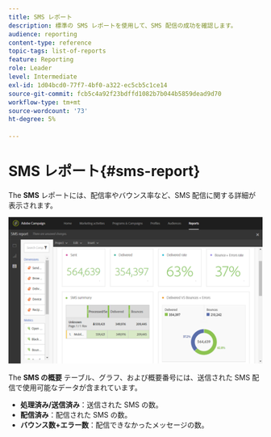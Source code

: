 ```yaml
---
title: SMS レポート
description: 標準の SMS レポートを使用して、SMS 配信の成功を確認します。
audience: reporting
content-type: reference
topic-tags: list-of-reports
feature: Reporting
role: Leader
level: Intermediate
exl-id: 1d04bcd0-77f7-4bf0-a322-ec5cb5c1ce14
source-git-commit: fcb5c4a92f23bdffd1082b7b044b5859dead9d70
workflow-type: tm+mt
source-wordcount: '73'
ht-degree: 5%

---
```


# SMS レポート{#sms-report}

The **SMS** レポートには、配信率やバウンス率など、SMS 配信に関する詳細が表示されます。

![](assets/dynamic_report_sms.png)

The **SMS の概要** テーブル、グラフ、および概要番号には、送信された SMS 配信で使用可能なデータが含まれています。

* **処理済み/送信済み**：送信された SMS の数。
* **配信済み**：配信された SMS の数。
* **バウンス数+エラー数**：配信できなかったメッセージの数。
